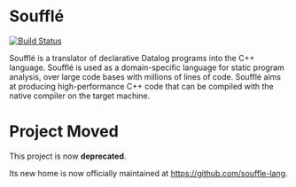 # Soufflé

[![Build Status](https://travis-ci.org/oracle/souffle.svg?branch=master)](https://travis-ci.org/oracle/souffle)

Soufflé is a translator of declarative Datalog programs into the C++ language.  Soufflé is used as a domain-specific language for static program analysis, over large code bases with millions of lines of code.  Soufflé aims at producing high-performance C++ code that can be compiled with the native compiler on the target machine.  

# Project Moved
This project is now **deprecated**.

Its new home is now officially maintained at https://github.com/souffle-lang.
